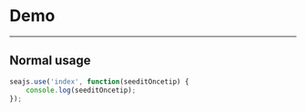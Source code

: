 # Demo

---

## Normal usage

````javascript
seajs.use('index', function(seeditOncetip) {
	console.log(seeditOncetip);
});
````

